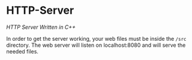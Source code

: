 # HTTP-Server
*HTTP Server Written in C++*

In order to get the server working, your web files must be inside the ```/src``` directory.
The web server will listen on localhost:8080 and will serve the needed files.
